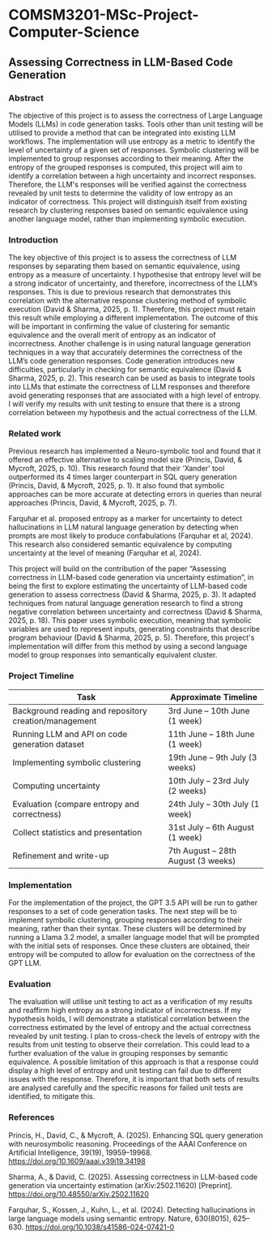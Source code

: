 # COMSM3201-MSc-Project-Computer-Science



## Assessing Correctness in LLM-Based Code Generation



### Abstract

The objective of this project is to assess the correctness of Large Language Models (LLMs) in code generation tasks. Tools other than unit testing will be utilised to provide a method that can be integrated into existing LLM workflows. The implementation will use entropy as a metric to identify the level of uncertainty of a given set of responses. Symbolic clustering will be implemented to group responses according to their meaning. After the entropy of the grouped responses is computed, this project will aim to identify a correlation between a high uncertainty and incorrect responses. Therefore, the LLM's responses will be verified against the correctness revealed by unit tests to determine the validity of low entropy as an indicator of correctness. This project will distinguish itself from existing research by clustering responses based on semantic equivalence using another language model, rather than implementing symbolic execution.



### Introduction

The key objective of this project is to assess the correctness of LLM responses by separating them based on semantic equivalence, using entropy as a measure of uncertainty. I hypothesise that entropy level will be a strong indicator of uncertainty, and therefore, incorrectness of the LLM’s responses. This is due to previous research that demonstrates this correlation with the alternative response clustering method of symbolic execution (David & Sharma, 2025, p. 1). Therefore, this project must retain this result while employing a different implementation. The outcome of this will be important in confirming the value of clustering for semantic equivalence and the overall merit of entropy as an indicator of incorrectness. Another challenge is in using natural language generation techniques in a way that accurately determines the correctness of the LLM’s code generation responses. Code generation introduces new difficulties, particularly in checking for semantic equivalence (David & Sharma, 2025, p. 2). This research can be used as basis to integrate tools into LLMs that estimate the correctness of LLM responses and therefore avoid generating responses that are associated with a high level of entropy. I will verify my results with unit testing to ensure that there is a strong correlation between my hypothesis and the actual correctness of the LLM.



### Related work 

Previous research has implemented a Neuro-symbolic tool and found that it offered an effective alternative to scaling model size (Princis, David, & Mycroft, 2025, p. 10). This research found that their ‘Xander’ tool outperformed its 4 times larger counterpart in SQL query generation (Princis, David, & Mycroft, 2025, p. 1). It also found that symbolic approaches can be more accurate at detecting errors in queries than neural approaches (Princis, David, & Mycroft, 2025, p. 7). 

Farquhar et al. proposed entropy as a marker for uncertainty to detect hallucinations in LLM natural language generation by detecting when prompts are most likely to produce confabulations (Farquhar et al, 2024). This research also considered semantic equivalence by computing uncertainty at the level of meaning (Farquhar et al, 2024).

This project will build on the contribution of the paper “Assessing correctness in LLM-based code generation via uncertainty estimation”, in being the first to explore estimating the uncertainty of LLM-based code generation to assess correctness (David & Sharma, 2025, p. 3). It adapted techniques from natural language generation research to find a strong negative correlation between uncertainty and correctness (David & Sharma, 2025, p. 18). This paper uses symbolic execution, meaning that symbolic variables are used to represent inputs, generating constraints that describe program behaviour (David & Sharma, 2025, p. 5). Therefore, this project's implementation will differ from this method by using a second language model to group responses into semantically equivalent cluster.



### Project Timeline

| Task | Approximate Timeline |
|------|-----------------------|
| Background reading and repository creation/management | 3rd June – 10th June (1 week) |
| Running LLM and API on code generation dataset | 11th June – 18th June (1 week) |
| Implementing symbolic clustering | 19th June – 9th July (3 weeks) |
| Computing uncertainty | 10th July – 23rd July (2 weeks) |
| Evaluation (compare entropy and correctness) | 24th July – 30th July (1 week) |
| Collect statistics and presentation | 31st July – 6th August (1 week) |
| Refinement and write-up | 7th August – 28th August (3 weeks) |



### Implementation

For the implementation of the project, the GPT 3.5 API will be run to gather responses to a set of code generation tasks. The next step will be to implement symbolic clustering, grouping responses according to their meaning, rather than their syntax. These clusters will be determined by running a Llama 3.2 model, a smaller language model that will be prompted with the initial sets of responses. Once these clusters are obtained, their entropy will be computed to allow for evaluation on the correctness of the GPT LLM.



### Evaluation

The evaluation will utilise unit testing to act as a verification of my results and reaffirm high entropy as a strong indicator of incorrectness. If my hypothesis holds, I will demonstrate a statistical correlation between the correctness estimated by the level of entropy and the actual correctness revealed by unit testing. I plan to cross-check the levels of entropy with the results from unit testing to observe their correlation. This could lead to a further evaluation of the value in grouping responses by semantic equivalence. A possible limitation of this approach is that a response could display a high level of entropy and unit testing can fail due to different issues with the response. Therefore, it is important that both sets of results are analysed carefully and the specific reasons for failed unit tests are identified, to mitigate this.



### References

Princis, H., David, C., & Mycroft, A. (2025). Enhancing SQL query generation with neurosymbolic reasoning. Proceedings of the AAAI Conference on Artificial Intelligence, 39(19), 19959–19968. https://doi.org/10.1609/aaai.v39i19.34198

Sharma, A., & David, C. (2025). Assessing correctness in LLM-based code generation via uncertainty estimation (arXiv:2502.11620) [Preprint]. https://doi.org/10.48550/arXiv.2502.11620

Farquhar, S., Kossen, J., Kuhn, L., et al. (2024). Detecting hallucinations in large language models using semantic entropy. Nature, 630(8015), 625–630. https://doi.org/10.1038/s41586-024-07421-0



